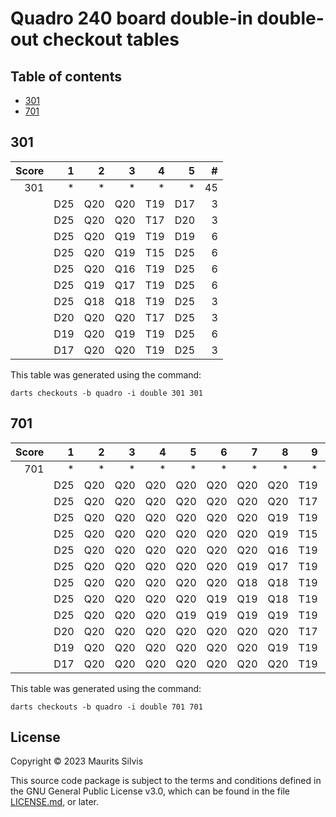 # Quadro 240 board double-in double-out checkout tables

## Table of contents

- [301](#301)
- [701](#701)

## 301

| Score |   1 |   2 |   3 |   4 |   5 |  # |
|------:|----:|----:|----:|----:|----:|---:|
|   301 |   * |   * |   * |   * |   * | 45 |
|       | D25 | Q20 | Q20 | T19 | D17 |  3 |
|       | D25 | Q20 | Q20 | T17 | D20 |  3 |
|       | D25 | Q20 | Q19 | T19 | D19 |  6 |
|       | D25 | Q20 | Q19 | T15 | D25 |  6 |
|       | D25 | Q20 | Q16 | T19 | D25 |  6 |
|       | D25 | Q19 | Q17 | T19 | D25 |  6 |
|       | D25 | Q18 | Q18 | T19 | D25 |  3 |
|       | D20 | Q20 | Q20 | T17 | D25 |  3 |
|       | D19 | Q20 | Q19 | T19 | D25 |  6 |
|       | D17 | Q20 | Q20 | T19 | D25 |  3 |

This table was generated using the command:

```shell
darts checkouts -b quadro -i double 301 301
```

## 701

| Score |   1 |   2 |   3 |   4 |   5 |   6 |   7 |   8 |   9 |  10 |    # |
|------:|----:|----:|----:|----:|----:|----:|----:|----:|----:|----:|-----:|
|   701 |   * |   * |   * |   * |   * |   * |   * |   * |   * |   * | 1880 |
|       | D25 | Q20 | Q20 | Q20 | Q20 | Q20 | Q20 | Q20 | T19 | D17 |    8 |
|       | D25 | Q20 | Q20 | Q20 | Q20 | Q20 | Q20 | Q20 | T17 | D20 |    8 |
|       | D25 | Q20 | Q20 | Q20 | Q20 | Q20 | Q20 | Q19 | T19 | D19 |   56 |
|       | D25 | Q20 | Q20 | Q20 | Q20 | Q20 | Q20 | Q19 | T15 | D25 |   56 |
|       | D25 | Q20 | Q20 | Q20 | Q20 | Q20 | Q20 | Q16 | T19 | D25 |   56 |
|       | D25 | Q20 | Q20 | Q20 | Q20 | Q20 | Q19 | Q17 | T19 | D25 |  336 |
|       | D25 | Q20 | Q20 | Q20 | Q20 | Q20 | Q18 | Q18 | T19 | D25 |  168 |
|       | D25 | Q20 | Q20 | Q20 | Q20 | Q19 | Q19 | Q18 | T19 | D25 |  840 |
|       | D25 | Q20 | Q20 | Q20 | Q19 | Q19 | Q19 | Q19 | T19 | D25 |  280 |
|       | D20 | Q20 | Q20 | Q20 | Q20 | Q20 | Q20 | Q20 | T17 | D25 |    8 |
|       | D19 | Q20 | Q20 | Q20 | Q20 | Q20 | Q20 | Q19 | T19 | D25 |   56 |
|       | D17 | Q20 | Q20 | Q20 | Q20 | Q20 | Q20 | Q20 | T19 | D25 |    8 |

This table was generated using the command:

```shell
darts checkouts -b quadro -i double 701 701
```

## License

Copyright © 2023 Maurits Silvis

This source code package is subject to the terms and conditions defined in the GNU General Public License v3.0, which can be found in the file [LICENSE.md](../LICENSE.md), or later.
